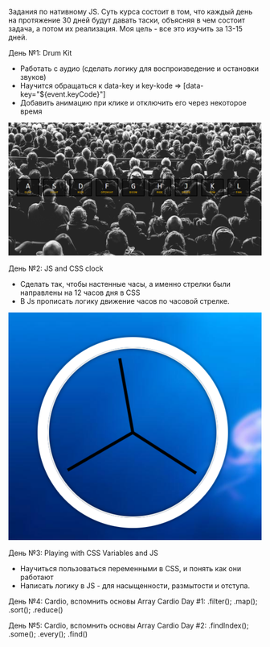Задания по нативному JS. Суть курса состоит в том, что каждый день на протяжение 30 дней будут давать таски, объясняя в чем состоит задача, а потом их реализация. Моя цель - все это изучить за 13-15 дней. 

День №1: Drum Kit

- Работать с аудио (сделать логику для воспроизведение и остановки звуков)
- Научится обращаться к data-key и key-kode => [data-key="${event.keyCode}"]
- Добавить анимацию при клике и отключить его через некоторое время

<img src='./assets/01.PNG'>

День №2: JS and CSS clock

- Сделать так, чтобы настенные часы, а именно стрелки были направлены на 12 часов дня в CSS
- В Js прописать логику движение часов по часовой стрелке. 

<img src='./assets/02.PNG'>

День №3: Playing with CSS Variables and JS

- Научиться пользоваться переменными в CSS, и понять как они работают
- Написать логику в JS - для насыщенности, размытости и отступа.

День №4: Cardio, вспомнить основы Array Cardio Day #1: .filter(); .map(); .sort(); .reduce()

День №5: Cardio, вспомнить основы Array Cardio Day #2: .findIndex(); .some(); .every(); .find()
